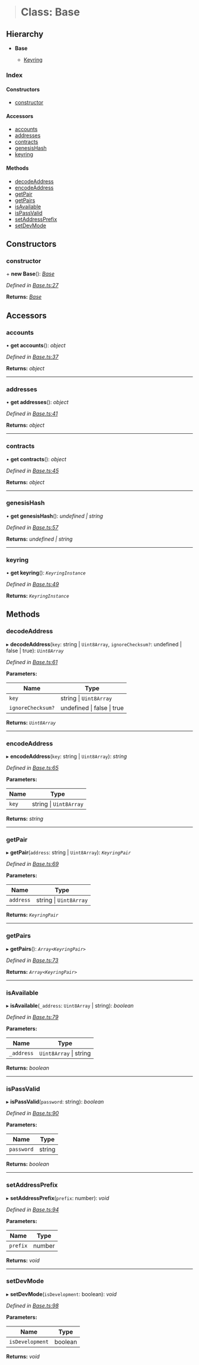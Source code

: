 > # Class: Base

## Hierarchy

* **Base**

  * [Keyring](_keyring_.keyring.md)

### Index

#### Constructors

* [constructor](_base_.base.md#constructor)

#### Accessors

* [accounts](_base_.base.md#accounts)
* [addresses](_base_.base.md#addresses)
* [contracts](_base_.base.md#contracts)
* [genesisHash](_base_.base.md#genesishash)
* [keyring](_base_.base.md#keyring)

#### Methods

* [decodeAddress](_base_.base.md#decodeaddress)
* [encodeAddress](_base_.base.md#encodeaddress)
* [getPair](_base_.base.md#getpair)
* [getPairs](_base_.base.md#getpairs)
* [isAvailable](_base_.base.md#isavailable)
* [isPassValid](_base_.base.md#ispassvalid)
* [setAddressPrefix](_base_.base.md#setaddressprefix)
* [setDevMode](_base_.base.md#setdevmode)

## Constructors

###  constructor

\+ **new Base**(): *[Base](_base_.base.md)*

*Defined in [Base.ts:27](https://github.com/polkadot-js/ui/blob/5da5645/packages/ui-keyring/src/Base.ts#L27)*

**Returns:** *[Base](_base_.base.md)*

## Accessors

###  accounts

• **get accounts**(): *object*

*Defined in [Base.ts:37](https://github.com/polkadot-js/ui/blob/5da5645/packages/ui-keyring/src/Base.ts#L37)*

**Returns:** *object*

___

###  addresses

• **get addresses**(): *object*

*Defined in [Base.ts:41](https://github.com/polkadot-js/ui/blob/5da5645/packages/ui-keyring/src/Base.ts#L41)*

**Returns:** *object*

___

###  contracts

• **get contracts**(): *object*

*Defined in [Base.ts:45](https://github.com/polkadot-js/ui/blob/5da5645/packages/ui-keyring/src/Base.ts#L45)*

**Returns:** *object*

___

###  genesisHash

• **get genesisHash**(): *undefined | string*

*Defined in [Base.ts:57](https://github.com/polkadot-js/ui/blob/5da5645/packages/ui-keyring/src/Base.ts#L57)*

**Returns:** *undefined | string*

___

###  keyring

• **get keyring**(): *`KeyringInstance`*

*Defined in [Base.ts:49](https://github.com/polkadot-js/ui/blob/5da5645/packages/ui-keyring/src/Base.ts#L49)*

**Returns:** *`KeyringInstance`*

## Methods

###  decodeAddress

▸ **decodeAddress**(`key`: string | `Uint8Array`, `ignoreChecksum?`: undefined | false | true): *`Uint8Array`*

*Defined in [Base.ts:61](https://github.com/polkadot-js/ui/blob/5da5645/packages/ui-keyring/src/Base.ts#L61)*

**Parameters:**

Name | Type |
------ | ------ |
`key` | string \| `Uint8Array` |
`ignoreChecksum?` | undefined \| false \| true |

**Returns:** *`Uint8Array`*

___

###  encodeAddress

▸ **encodeAddress**(`key`: string | `Uint8Array`): *string*

*Defined in [Base.ts:65](https://github.com/polkadot-js/ui/blob/5da5645/packages/ui-keyring/src/Base.ts#L65)*

**Parameters:**

Name | Type |
------ | ------ |
`key` | string \| `Uint8Array` |

**Returns:** *string*

___

###  getPair

▸ **getPair**(`address`: string | `Uint8Array`): *`KeyringPair`*

*Defined in [Base.ts:69](https://github.com/polkadot-js/ui/blob/5da5645/packages/ui-keyring/src/Base.ts#L69)*

**Parameters:**

Name | Type |
------ | ------ |
`address` | string \| `Uint8Array` |

**Returns:** *`KeyringPair`*

___

###  getPairs

▸ **getPairs**(): *`Array<KeyringPair>`*

*Defined in [Base.ts:73](https://github.com/polkadot-js/ui/blob/5da5645/packages/ui-keyring/src/Base.ts#L73)*

**Returns:** *`Array<KeyringPair>`*

___

###  isAvailable

▸ **isAvailable**(`_address`: `Uint8Array` | string): *boolean*

*Defined in [Base.ts:79](https://github.com/polkadot-js/ui/blob/5da5645/packages/ui-keyring/src/Base.ts#L79)*

**Parameters:**

Name | Type |
------ | ------ |
`_address` | `Uint8Array` \| string |

**Returns:** *boolean*

___

###  isPassValid

▸ **isPassValid**(`password`: string): *boolean*

*Defined in [Base.ts:90](https://github.com/polkadot-js/ui/blob/5da5645/packages/ui-keyring/src/Base.ts#L90)*

**Parameters:**

Name | Type |
------ | ------ |
`password` | string |

**Returns:** *boolean*

___

###  setAddressPrefix

▸ **setAddressPrefix**(`prefix`: number): *void*

*Defined in [Base.ts:94](https://github.com/polkadot-js/ui/blob/5da5645/packages/ui-keyring/src/Base.ts#L94)*

**Parameters:**

Name | Type |
------ | ------ |
`prefix` | number |

**Returns:** *void*

___

###  setDevMode

▸ **setDevMode**(`isDevelopment`: boolean): *void*

*Defined in [Base.ts:98](https://github.com/polkadot-js/ui/blob/5da5645/packages/ui-keyring/src/Base.ts#L98)*

**Parameters:**

Name | Type |
------ | ------ |
`isDevelopment` | boolean |

**Returns:** *void*